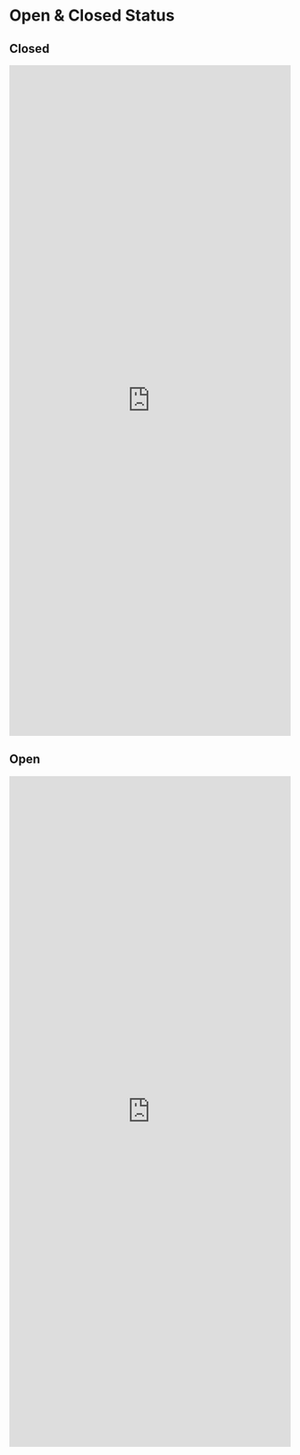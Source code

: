 # Open & Closed Status

## Closed<br>
<iframe src="https://azu.github.io/github-issue-widget/?owner=aquaaerobicsystem&repo=FieldServiceReportDashboard&limit=50&state=closed"
        allowtransparency="true" frameborder="0" scrolling="0" width="100%" height="1200"></iframe>

## Open<br>
<iframe src="
https://azu.github.io/github-issue-widget/?owner=aquaaerobicsystem&repo=FieldServiceReportDashboard&limit=50&state=open"
        allowtransparency="true" frameborder="0" scrolling="0" width="100%" height="1200"></iframe>
